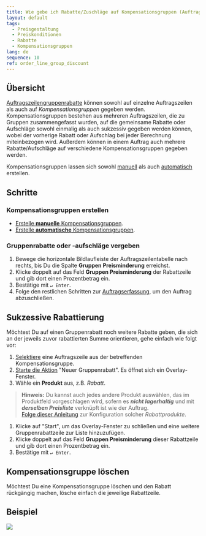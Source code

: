 ```yaml
---
title: Wie gebe ich Rabatte/Zuschläge auf Kompensationsgruppen (Auftragszeilengruppenrabatte)?
layout: default
tags:
  - Preisgestaltung
  - Preiskonditionen
  - Rabatte
  - Kompensationsgruppen
lang: de
sequence: 10
ref: order_line_group_discount
---
```


## Übersicht
[Auftragszeilengruppenrabatte](Rabattformen_in_metasfresh) können sowohl auf einzelne Auftragszeilen als auch auf *Kompensationsgruppen* gegeben werden. Kompensationsgruppen bestehen aus mehreren Auftragszeilen, die zu Gruppen zusammengefasst wurden, auf die gemeinsame Rabatte oder Aufschläge sowohl einmalig als auch sukzessiv gegeben werden können, wobei der vorherige Rabatt oder Aufschlag bei jeder Berechnung miteinbezogen wird. Außerdem können in einem Auftrag auch mehrere Rabatte/Aufschläge auf verschiedene Kompensationsgruppen gegeben werden.

Kompensationsgruppen lassen sich sowohl [manuell](Kompensationsgruppen_manuell_erstellen) als auch [automatisch](Kompensationsgruppen_automatisch_erstellen) erstellen.

## Schritte

### Kompensationsgruppen erstellen
- [Erstelle **manuelle** Kompensationsgruppen](Kompensationsgruppen_manuell_erstellen).
- [Erstelle **automatische** Kompensationsgruppen](Kompensationsgruppen_automatisch_erstellen).

### Gruppenrabatte oder -aufschläge vergeben
1. Bewege die horizontale Bildlaufleiste der Auftragszeilentabelle nach rechts, bis Du die Spalte **Gruppen Preisminderung** erreichst.
1. Klicke doppelt auf das Feld **Gruppen Preisminderung** der Rabattzeile und gib dort einen Prozentbetrag ein.
1. Bestätige mit `↵ Enter`.
1. Folge den restlichen Schritten zur [Auftragserfassung](Auftrag_erfassen), um den Auftrag abzuschließen.

## Sukzessive Rabattierung
Möchtest Du auf einen Gruppenrabatt noch weitere Rabatte geben, die sich an der jeweils zuvor rabattierten Summe orientieren, gehe einfach wie folgt vor:

1. [Selektiere](AuswahlBelege) eine Auftragszeile aus der betreffenden Kompensationsgruppe.
1. [Starte die Aktion](AktionStarten) "Neuer Gruppenrabatt". Es öffnet sich ein Overlay-Fenster.
1. Wähle ein **Produkt** aus, z.B. *Rabatt*.
 >**Hinweis:** Du kannst auch jedes andere Produkt auswählen, das im Produktfeld vorgeschlagen wird, sofern es ***nicht lagerhaltig*** und mit ***derselben Preisliste*** verknüpft ist wie der Auftrag.<br>
 [Folge dieser Anleitung](Kombinierungsprodukt_Kompensationsgruppen) zur Konfiguration solcher *Rabattprodukte*.

1. Klicke auf "Start", um das Overlay-Fenster zu schließen und eine weitere Gruppenrabattzeile zur Liste hinzuzufügen.
1. Klicke doppelt auf das Feld **Gruppen Preisminderung** dieser Rabattzeile und gib dort einen Prozentbetrag ein.
1. Bestätige mit `↵ Enter`.

## Kompensationsgruppe löschen
Möchtest Du eine Kompensationsgruppe löschen und den Rabatt rückgängig machen, lösche einfach die jeweilige Rabattzeile.

## Beispiel
![](assets/Auftragszeilengruppenrabatt.gif)
